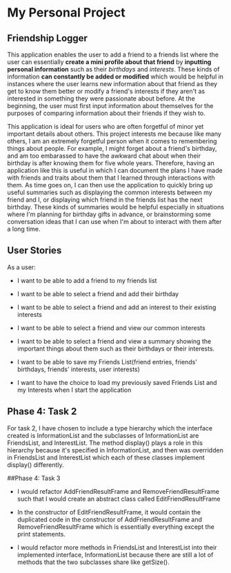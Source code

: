 # My Personal Project

## Friendship Logger

This application enables the user to add a friend to a 
friends list where the user can essentially **create a mini profile about that friend** by **inputting personal information** such as
their *birthdays* and *interests*. These kinds of information **can constantly be added or modified** which would be helpful
in instances where the user learns new information about that friend as they get to know them better or modify a friend's interests if they
 aren't as interested in something they were passionate about before. At the beginning, the user must first input information about themselves for the purposes of comparing information
 about their friends if they wish to.

This application is ideal for users who are often 
forgetful of minor yet important details about others. 
This project interests me because like many 
others, I am an extremely forgetful person when 
it comes to remembering things about people. For example, I might forget about a friend's 
birthday, and am too embarassed to have the awkward chat about when their birthday is after knowing them for five whole years.
Therefore, having an application like this is useful in which I can document the plans I have made with friends and traits about them that I learned through interactions with them.
 As time goes on, I can then use the application to quickly bring up useful summaries such as displaying the common interests between my friend and I, 
or displaying which friend in the friends list has the next birthday. These kinds of summaries would be 
helpful especially in situations where I'm planning for birthday gifts in advance, or
 brainstorming some conversation ideas that I can use when I'm about to interact with them after a long time. 
 
 ## User Stories
 
 As a user:
 - I want to be able to add a friend to my friends list
 - I want to be able to select a friend and add their birthday
 - I want to be able to select a friend and add an interest to their existing interests
 - I want to be able to select a friend and view our common interests
 - I want to be able to select a friend and view a summary showing the important things about them such as their birthdays or
 their interests.
 
 - I want to be able to save my Friends List(friend entries, friends' birthdays, friends' interests, user interests) 
 - I want to have the choice to load my previously saved Friends List and my Interests when I start the application
 
 ## Phase 4: Task 2
 
 For task 2, I have chosen to include a type hierarchy which the interface created is InformationList and the subclasses
 of InformationList are FriendsList, and InterestList. The method display() plays a role in this hierarchy because it's specified in InformationList, and then 
 was overridden in FriendsList and InterestList which each of these classes implement display() differently.
 
 
 ##Phase 4: Task 3
 
- I would refactor AddFriendResultFrame and RemoveFriendResultFrame such that I would create an abstract class called 
EditFriendResultFrame
- In the constructor of EditFriendResultFrame, it would contain the duplicated code in the constructor of 
AddFriendResultFrame and RemoveFriendResultFrame which is essentially everything except the print statements.

- I would refactor more methods in FriendsList and InterestList into their implemented interface, InformationList because 
there are still a lot of methods that the two subclasses share like getSize().
    